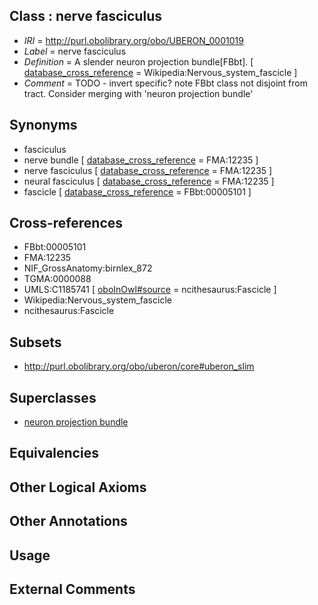 
## Class : nerve fasciculus

 * *IRI* = http://purl.obolibrary.org/obo/UBERON_0001019
 * *Label* = nerve fasciculus
 * *Definition* = A slender neuron projection bundle[FBbt]. [ [database_cross_reference](../../ef/oboInOwl#hasDbXref.md) = Wikipedia:Nervous_system_fascicle ]
 * *Comment* = TODO - invert specific? note FBbt class not disjoint from tract. Consider merging with 'neuron projection bundle'

## Synonyms

 * fasciculus
 * nerve bundle [ [database_cross_reference](../../ef/oboInOwl#hasDbXref.md) = FMA:12235 ]
 * nerve fasciculus [ [database_cross_reference](../../ef/oboInOwl#hasDbXref.md) = FMA:12235 ]
 * neural fasciculus [ [database_cross_reference](../../ef/oboInOwl#hasDbXref.md) = FMA:12235 ]
 * fascicle [ [database_cross_reference](../../ef/oboInOwl#hasDbXref.md) = FBbt:00005101 ]

## Cross-references

 * FBbt:00005101
 * FMA:12235
 * NIF_GrossAnatomy:birnlex_872
 * TGMA:0000088
 * UMLS:C1185741 [ [oboInOwl#source](../../ce/oboInOwl#source.md) = ncithesaurus:Fascicle ]
 * Wikipedia:Nervous_system_fascicle
 * ncithesaurus:Fascicle

## Subsets

 * http://purl.obolibrary.org/obo/uberon/core#uberon_slim

## Superclasses

 * [neuron projection bundle](../../UBERON/22/UBERON_0000122.md)

## Equivalencies


## Other Logical Axioms


## Other Annotations


## Usage


## External Comments


